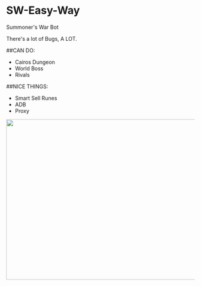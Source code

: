 # SW-Easy-Way
Summoner's War Bot

There's a lot of Bugs, A LOT.

##CAN DO:
 * Cairos Dungeon
 * World Boss
 * Rivals

##NICE THINGS:
 * Smart Sell Runes
 * ADB
 * Proxy

<img align="left" width="832" height="427" src="https://i.imgur.com/msckbJV.png">
